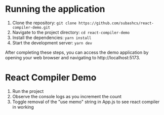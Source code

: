 
# Running the application

1. Clone the repository: `git clone https://github.com/subashcs/react-compiler-demo.git`
2. Navigate to the project directory: `cd react-compiler-demo`
3. Install the dependencies: `yarn install`
4. Start the development server: `yarn dev`

After completing these steps, you can access the demo application by opening your web browser and navigating to http://localhost:5173.

# React Compiler Demo

1. Run the project
2. Observe the console logs as you increment the count
3. Toggle removal of the "use memo" string in App.js to see react compiler in working
